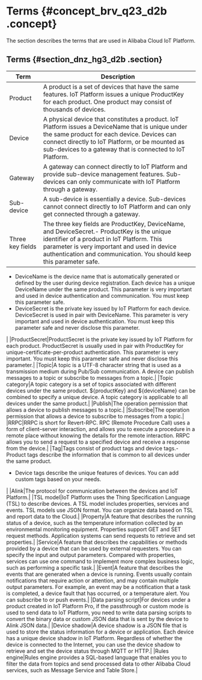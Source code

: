 # Terms {#concept_brv_q23_d2b .concept}

The section describes the terms that are used in Alibaba Cloud IoT Platform.

## Terms {#section_dnz_hg3_d2b .section}

|Term|Description|
|----|-----------|
|Product|A product is a set of devices that have the same features. IoT Platform issues a unique ProductKey for each product. One product may consist of thousands of devices.|
|Device|A physical device that constitutes a product. IoT Platform issues a DeviceName that is unique under the same product for each device. Devices can connect directly to IoT Platform, or be mounted as sub-devices to a gateway that is connected to IoT Platform.|
|Gateway|A gateway can connect directly to IoT Platform and provide sub-device management features. Sub-devices can only communicate with IoT Platform through a gateway.|
|Sub-device|A sub-device is essentially a device. Sub-devices cannot connect directly to IoT Platform and can only get connected through a gateway.|
|Three key fields|The three key fields are ProductKey, DeviceName, and DeviceSecret.-   ProductKey is the unique identifier of a product in IoT Platform. This parameter is very important and used in device authentication and communication. You should keep this parameter safe.
-   DeviceName is the device name that is automatically generated or defined by the user during device registration. Each device has a unique DeviceName under the same product. This parameter is very important and used in device authentication and communication. You must keep this parameter safe.
-   DeviceSecret is the private key issued by IoT Platform for each device. DeviceSecret is used in pair with DeviceName. This parameter is very important and used in device authentication. You must keep this parameter safe and never disclose this parameter.

|
|ProductSecret|ProductSecret is the private key issued by IoT Platform for each product. ProductSecret is usually used in pair with ProductKey for unique-certificate-per-product authentication. This parameter is very important. You must keep this parameter safe and never disclose this parameter.|
|Topic|A topic is a UTF-8 character string that is used as a transmission medium during Pub/Sub communication. A device can publish messages to a topic or subscribe to messages from a topic.|
|Topic category|A topic category is a set of topics associated with different devices under the same product. $\{productKey\} and $\{deviceName\} can be combined to specify a unique device. A topic category is applicable to all devices under the same product.|
|Publish|The operation permission that allows a device to publish messages to a topic.|
|Subscribe|The operation permission that allows a device to subscribe to messages from a topic.|
|RRPC|RRPC is short for Revert-RPC. RPC \(Remote Procedure Call\) uses a form of client–server interaction, and allows you to execute a procedure in a remote place without knowing the details for the remote interaction. RRPC allows you to send a request to a specified device and receive a response from the device.|
|Tag|Tags consist of product tags and device tags.-   Product tags describe the information that is common to all devices under the same product.
-   Device tags describe the unique features of devices. You can add custom tags based on your needs.

|
|Alink|The protocol for communication between the devices and IoT Platform.|
|TSL model|IoT Platform uses the Thing Specification Language \(TSL\) to describe devices. A TSL model includes properties, services and events. TSL models use JSON format. You can organize data based on TSL and report data to the Cloud.|
|Property|A feature that describes the running status of a device, such as the temperature information collected by an environmental monitoring equipment. Properties support GET and SET request methods. Application systems can send requests to retrieve and set properties.|
|Service|A feature that describes the capabilities or methods provided by a device that can be used by external requesters. You can specify the input and output parameters. Compared with properties, services can use one command to implement more complex business logic, such as performing a specific task.|
|Event|A feature that describes the events that are generated when a device is running. Events usually contain notifications that require action or attention, and may contain multiple output parameters. For example, an event may be a notification that a task is completed, a device fault that has occurred, or a temperature alert. You can subscribe to or push events.|
|Data parsing script|For devices under a product created in IoT Platform Pro, if the passthrough or custom mode is used to send data to IoT Platform, you need to write data parsing scripts to convert the binary data or custom JSON data that is sent by the device to Alink JSON data.|
|Device shadow|A device shadow is a JSON file that is used to store the status information for a device or application. Each device has a unique device shadow in IoT Platform. Regardless of whether the device is connected to the Internet, you can use the device shadow to retrieve and set the device status through MQTT or HTTP.|
|Rules engine|Rules engine provides a SQL-based language that enables you to filter the data from topics and send processed data to other Alibaba Cloud services, such as Message Service and Table Store.|

